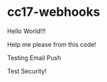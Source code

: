 # cc17-webhooks

Hello World!!!

Help me please from this code!

Testing Email Push


Test Security!
